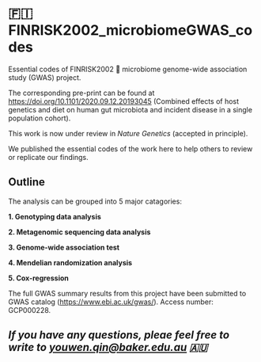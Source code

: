 # :finland: FINRISK2002_microbiomeGWAS_codes
Essential codes of FINRISK2002 :poop: microbiome genome-wide association study (GWAS) project.

The corresponding pre-print can be found at https://doi.org/10.1101/2020.09.12.20193045 (Combined effects of host genetics and diet on human gut microbiota and incident disease in a single population cohort).

This work is now under review in *Nature Genetics* (accepted in principle).

We published the essential codes of the work here to help others to review or replicate our findings.

## Outline
The analysis can be grouped into 5 major catagories:

**1. Genotyping data analysis**

**2. Metagenomic sequencing data analysis**

**3. Genome-wide association test**

**4. Mendelian randomization analysis**

**5. Cox-regression**

The full GWAS summary results from this project have been submitted to GWAS catalog (https://www.ebi.ac.uk/gwas/). Access number: GCP000228.


## *If you have any questions, pleae feel free to write to youwen.qin@baker.edu.au :australia:* 

